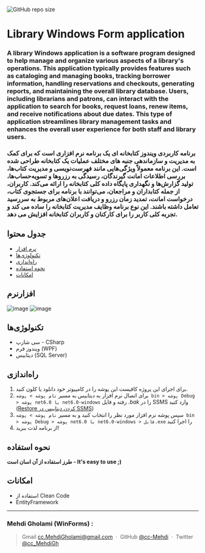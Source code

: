 ![GitHub repo size](https://img.shields.io/github/repo-size/cc-Mehdi/Library-WinForms)


# Library Windows Form application

### A library Windows application is a software program designed to help manage and organize various aspects of a library's operations. This application typically provides features such as cataloging and managing books, tracking borrower information, handling reservations and checkouts, generating reports, and maintaining the overall library database. Users, including librarians and patrons, can interact with the application to search for books, request loans, renew items, and receive notifications about due dates. This type of application streamlines library management tasks and enhances the overall user experience for both staff and library users.

### برنامه کاربردی ویندوز کتابخانه ای یک برنامه نرم افزاری است که برای کمک به مدیریت و سازماندهی جنبه های مختلف عملیات یک کتابخانه طراحی شده است. این برنامه معمولاً ویژگی‌هایی مانند فهرست‌نویسی و مدیریت کتاب‌ها، بررسی اطلاعات امانت گیرندگان، رسیدگی به رزروها و تسویه‌حساب‌ها، تولید گزارش‌ها و نگهداری پایگاه داده کلی کتابخانه را ارائه می‌کند. کاربران، از جمله کتابداران و مراجعان، می‌توانند با برنامه برای جستجوی کتاب، درخواست امانت، تمدید زمان رزرو و دریافت اعلان‌های مربوط به سررسید تعامل داشته باشند. این نوع برنامه وظایف مدیریت کتابخانه را ساده می کند و تجربه کلی کاربر را برای کارکنان و کاربران کتابخانه افزایش می دهد.






## جدول محتوا
* [نرم‌ افزار](#نرمافزار)
* [تکنولوژی‌ها](#تکنولوژیها)
* [راه‌اندازی](#راهاندازی)
* [نحوه استفاده](#نحوه-استفاده)
* [امکانات](#امکانات)

  
## نرم‎‌‎‌افزار
![image](https://github.com/cc-Mehdi/Library-WPF-/assets/57840939/3611e7b9-2fa8-4af3-8c52-09059722f004)
![image](https://github.com/cc-Mehdi/Library-WPF-/assets/57840939/3704862d-c33d-4c54-b884-0b6a93eddb46)


## تکنولوژی‌ها
* سی شارپ - CSharp
* ویندوز فرم (WPF)
* دیتابیس (SQL Server)

## راه‌اندازی
1. برای اجرای این پروژه کافیست این پوشه را در کامپیوتر خود دانلود یا کلون کنید.
2. برای اتصال نرم افزار به دیتابیس به مسیر `نام پوشه > پوشه bin > پوشه Debug > پوشه net6.0 یا net6.0-windows` رفته و فایل *.bak* را در SSMS وارد کنید ([Restore کردن دیتابیس در SSMS](https://www.example.com))
3. سپس پوشه نرم افزار مورد نظر را انتخاب کنید و به مسیر `نام پوشه > پوشه bin > پوشه Debug > پوشه net6.0 یا net6.0-windows > فایل.exe` را اجرا کنید
4. از برنامه لذت ببرید!

## نحوه استفاده
**طرز استفاده از آن اسان است - It's easy to use ;)**

## امکانات
* استفاده از Clean Code
* EntityFramework



---
### Mehdi Gholami (WinForms) : 
> Gmail [cc.MehdiGholami@gmail.com](cc.MehdiGholami@gmail.com) &nbsp;&middot;&nbsp;
> GitHub [@cc-Mehdi](https://github.com/cc-Mehdi) &nbsp;&middot;&nbsp;
> Twitter [@cc_MehdiGh](https://twitter.com/cc_mehdigh)
